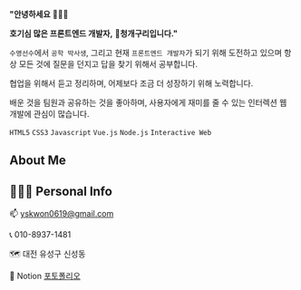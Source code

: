 **"안녕하세요** 👨🏻‍💻

**호기심 많은 프론트엔드 개발자,** 🐸**청개구리입니다."**

`수영선수`에서 `공학 박사생`, 그리고 현재 `프론트엔드 개발자`가 되기 위해 도전하고 있으며 항상 모든 것에 질문을 던지고 답을 찾기 위해서 공부합니다. 

협업을 위해서 듣고 정리하며, 어제보다 조금 더 성장하기 위해 노력합니다. 

배운 것을 팀원과 공유하는 것을 좋아하며, 사용자에게 재미를 줄 수 있는 인터렉션 웹 개발에 관심이 많습니다.

`HTML5` `CSS3` `Javascript` `Vue.js` `Node.js` `Interactive Web`

## About Me

## 🙋🏻‍♂️ Personal Info

📫 yskwon0619@gmail.com

📞 010-8937-1481

🗺️ 대전 유성구 신성동

🎫 Notion [포토폴리오](https://bit.ly/3v0iqDq)

